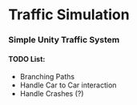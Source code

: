 # Traffic Simulation #
### Simple Unity Traffic System ###
#### TODO List: ####
<ul>
<li>Branching Paths</li>
<li>Handle Car to Car interaction</li>
<li>Handle Crashes (?)</li>
</ul>
